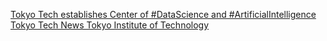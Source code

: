 [Tokyo Tech establishes Center of #DataScience and #ArtificialIntelligence   Tokyo Tech News   Tokyo Institute of Technology ](https://qi.tc/qi/110008)